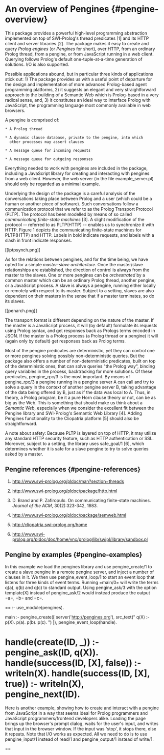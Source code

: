 # An overview of Pengines		{#pengine-overview}

This package provides a  powerful   high-level  programming  abstraction
implemented on top of SWI-Prolog's thread   predicates  [1] and its HTTP
client and server libraries [2]. The package makes it easy to create and
query _Prolog engines_ (or _Pengines_  for   short),  over HTTP, from an
ordinary Prolog thread, from a pengine, or  from JavaScript running in a
web  client.  Querying  follows   Prolog's  default  one-tuple-at-a-time
generation of solutions. I/O is also supported.

Possible  applications  abound,  but  in    particular  three  kinds  of
applications stick out: 1) The package provides   us with a useful point
of  departure  for  the  design  and  implementation  of  more  advanced
Prolog-based agent programming platforms, 2) it  suggests an elegant and
very straightforward approach to the building of a Semantic Web which is
Prolog-based in a very radical sense, and,   3)  it constitutes an ideal
way to interface Prolog with JavaScript,   the programming language most
commonly available in web browsers.

A pengine is comprised of:

    * A Prolog thread

    * A dynamic clause database, private to the pengine, into which
      other processes may assert clauses

    * A message queue for incoming requests

    * A message queue for outgoing responses

Everything needed to work with  pengines   are  included in the package,
including  a  JavaScript  library  for  creating  and  interacting  with
pengines from a web  client.  However,  the   web  server  (in  the file
example_server.pl) should only be regarded as a minimal example.

Underlying the design of the  package  is   a  careful  analysis  of the
conversations taking place between Prolog and a   user (which could be a
human or another  piece  of  software).   Such  conversations  follow  a
communication protocol that we refer to as the Prolog Transport Protocol
(PLTP).  The  protocol  has  been  modelled    by  means  of  so  called
_communicating finite-state machines_ [3]. A  slight modification of the
protocol -- referred to as PLTP(HTTP) --   enables  us to synchronize it
with HTTP. Figure 1 depicts the  communicating finite-state machines for
PLTP(HTTP) and HTTP. Labels in bold indicate requests, and labels with a
slash in front indicate responses.

[[lptpsynch.png]]

As for the relations between pengines, and   for the time being, we have
opted for a simple _master-slave   architecture_.  Once the master/slave
relationships are established, the direction of   control is always from
the master to the slaves. One or  more pengines can be _orchestrated_ by
a common master which can be an ordinary Prolog thread, another pengine,
or a JavaScript process. A slave  is   always  a pengine, running either
locally or remotely with respect to its   master.  Subject to a setting,
slaves are also dependent on their masters in the sense that if a master
terminates, so do its slaves.

[[penarch.png]]

The transport format is different depending on the nature of the master.
If the master is a JavaScript process,   it  will (by default) formulate
its requests using Prolog syntax,  and   get  responses  back as Prologs
terms encoded in JSON. If  the  master   is  a  Prolog process (a Prolog
thread or a pengine) it will (again  only by default) get responses back
as Prolog terms.

Most of the pengine predicates are   deterministic, yet they can control
one or more pengines solving possibly non-deterministic queries. But the
package also offers a number of   non-deterministic predicates, built on
top of the deterministic ones, that can  solve queries "the Prolog way",
binding query variables in the process, backtracking for more solutions.
Of these predicates, pengine_rpc/3 is the   most  important. By means of
pengine_rpc/3 a pengine running in a pengine   server A can call and try
to solve a query in the  context   of  another  pengine server B, taking
advantage of the data being offered by B,  just as if the data was local
to A. Thus, in theory, a Prolog program, be it a pure Horn clause theory
or not, can be as big as the Web.  This is something that should make us
think about a _Semantic Web_, especially  when we consider the excellent
fit between the Pengine library and   SWI-Prolog's  Semantic Web Library
[4]. Adding Pengines functionality to the Cliopatria platform [5] should
also be straightforward.

A note about safety: Because PLTP is  layered   on  top  of HTTP, it may
utilize any standard HTTP security feature,  such as HTTP authentication
or SSL. Moreover, subject to  a   setting,  the library uses safe_goal/1
[6], which determines whether it is safe for   a slave pengine to try to
solve queries asked by a master.


## Pengine references		{#pengine-references}

 1. http://www.swi-prolog.org/pldoc/man?section=threads

 2. http://www.swi-prolog.org/pldoc/package/http.html

 3. D. Brand and P. Zafiropulo. On communicating finite-state machines.
   _Journal of the ACM_, 30(2):323-342, 1983.

 4. http://www.swi-prolog.org/pldoc/package/semweb.html

 5. http://cliopatria.swi-prolog.org/home

 6. http://www.swi-prolog.org/pldoc/doc/home/vnc/prolog/lib/swipl/library/sandbox.pl



## Pengine by examples		{#pengine-examples}

In this example we load the pengines library and use pengine_create/1 to
create a slave pengine in a remote   pengine server, and inject a number
of clauses in it. We then  use   pengine_event_loop/1  to start an event
loop that listens for three kinds of  event terms. Running =main/0= will
write  the  terms  q(a),  q(b)  and   q(c)  to  standard  output.  Using
pengine_ask/3 with the option template(X) instead of pengine_ask/2 would
instead produce the output =a=, =b= and =c=.

==
:- use_module(pengines).

main :-
    pengine_create([
        server('http://pengines.org'),
        src_text("
            q(X) :- p(X).
            p(a). p(b). p(c).
        ")
    ]),
    pengine_event_loop(handle).


handle(create(ID, _)) :-
    pengine_ask(ID, q(X)).
handle(success(ID, [X], false)) :-
    writeln(X).
handle(success(ID, [X], true)) :-
    writeln(X),
    pengine_next(ID).
==

Here is another example, showing  how  to   create  and  interact with a
pengine from JavaScript in a way that seems ideal for Prolog programmers
and JavaScript programmers/frontend developers alike.   Loading the page
brings up the browser's prompt dialog, waits   for the user's input, and
writes that input in the browser  window.   If  the input was 'stop', it
stops there, else it repeats. Note that   I/O  works as expected. All we
need  to  do  is  to   use    pengine_input/1   instead  of  read/1  and
pengine_output/1 instead of write/1.

==
<html lang="en">
    <head>
        <script src="/vendor/jquery/jquery-2.0.3.min.js"></script>
        <script src="/assets/js/pengine.js"></script>
        <script type="text/x-prolog">

            main :-
                repeat,
                pengine_input(X),
                pengine_output(X),
                X == stop.

        </script>
        <script>
            var pengine = new Pengine({
                oncreate: handleCreate,
                onprompt: handlePrompt,
                onoutput: handleOutput
            });
            function handleCreate() {
                pengine.ask('main');
            }
            function handlePrompt() {
                pengine.input(prompt(this.data));
            }
            function handleOutput() {
                $('#out').html(this.data);
            }
        </script>
    </head>
    <body>
        <div id="out"></div>
    </body>
</html>
==

Our third example shows that a non-deterministic predicate can be called
remotely by means of pengine_rpc/2,  yet   behave  exactly  as if called
locally:

==
?- use_module(pengines).

?- member(X, [a, b, c, d]),
   pengine_rpc('http://pengines.org', p(X), [
       src_list([p(b), p(c), p(d), p(e)])
   ]),
   member(X, [c, d, e, f]).
X = c ;
X = d.
?-
==

In our fourth and final  (and   admittedly  most complicated) example we
show how elegantly pengine_rpc/3, used in the previous example, can been
implemented using the Pengines  core   predicates  --  pengine_create/1,
pengine_event/2,            pengine_ask/3,             pengine_output/1,
pengine_pull_response/2 and pengine_next/2.

==

pengine_rpc(URL, Query, Options) :-
    pengine_create([
        server(URL)
        | Options
    ]),
    wait_event(Query, Options).


wait_event(Query, Options) :-
    pengine_event(Event),
    process_event(Event, Query, Options).


process_event(create(ID, _), Query, Options) :-
    pengine_ask(ID, Query, Options),
    wait_event(Query, Options).
process_event(error(_ID, Error), _Query, _Options) :-
    throw(Error).
process_event(failure(_ID), _Query, _Options) :-
    fail.
process_event(prompt(ID, Term), Query, Options) :-
    pengine_output(prompt(ID, Term)),
    wait_event(Query, Options).
process_event(output(ID, Term), Query, Options) :-
    pengine_output(output(ID, Term)),
    pengine_pull_response(ID, Options),
    wait_event(Query, Options).
process_event(success(_ID, Solutions, false), Query, _Options) :-
    member(Query, Solutions).
process_event(success(_ID, Solutions, true), Query, _Options) :-
    member(Query, Solutions).
process_event(success(ID, _Query, true), Query, Options) :-
    pengine_next(ID, Options),
    wait_event(Query, Options).

==

## Mapping Prolog terms into JSON	{#prolog-canonical-json}

In Prolog, solutions to queries are given as bindings which map variable
names into Prolog terms. A  programmer   using  Pengines in a JavaScript
evironment needs to understand how bindings are converted into JSON. For
example, the programmer needs to understand  that the second solution to
=|append(Xs,   Ys,   [a,b,c])|=    is    given     by    the    bindings
=|['Xs'=[a],'Ys'=[b,c]]|= and that these binding   can be represented in
JSON as =|{"Xs":["a"], "Ys":["b","c"]}|=.

Pengines defines the following mapping between   ground Prolog terms and
JSON.

    * A Prolog atom is mapped to a JSON string.
    * A Prolog number is mapped to a JSON number.
    * A Prolog list is mapped to a JSON array.
    * The Prolog terms =|@(true)|= and =|@(false)|= are mapped to the
      JSON constants =true= and =false=, respectively.
    * The Prolog term =|@(null)|= is mapped to the JSON constant =null=.
    * A Prolog term json(NameValueList), where `NameValueList` is a
    list of `Name=Value` pairs, is mapped to a JSON object.

    * Any other complex Prolog term `T` is mapped to a JSON object of
    the form =|{"functor": F, "args": A}|= where `F` is a string
    representing the functor of `T` and `A` is the list of JSON values
    representing `T`s arguments.


## Pengine settings		{#pengine-settings}

Settings currently recognized by the Pengines library:


| *Name*    | *Type* | *Default* | *Description* |
| max_session_pengines | integer | 5 | Maximum number of pengines a client can create.  -1 is infinite |
| time_limit    | number | 60 | Maximum time between output (in seconds) |
| pengine_alive_time_limit    | number | 360 | Maximum time to allow a pengine to live (in seconds) |
| report_protocol_breach | atom | false | Throw exception when protocol is breached |

# Pengine libraries		{#pengine-libs}
